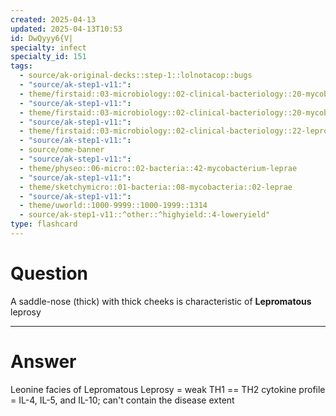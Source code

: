 ```yaml
---
created: 2025-04-13
updated: 2025-04-13T10:53
id: DwQyyy6{V|
specialty: infect
specialty_id: 151
tags:
  - source/ak-original-decks::step-1::lolnotacop::bugs
  - "source/ak-step1-v11:": 
  - theme/firstaid::03-microbiology::02-clinical-bacteriology::20-mycobacteria
  - "source/ak-step1-v11:": 
  - theme/firstaid::03-microbiology::02-clinical-bacteriology::20-mycobacteria::mycobacterium-leprae
  - "source/ak-step1-v11:": 
  - theme/firstaid::03-microbiology::02-clinical-bacteriology::22-leprosy
  - "source/ak-step1-v11:": 
  - source/ome-banner
  - "source/ak-step1-v11:": 
  - theme/physeo::06-micro::02-bacteria::42-mycobacterium-leprae
  - "source/ak-step1-v11:": 
  - theme/sketchymicro::01-bacteria::08-mycobacteria::02-leprae
  - "source/ak-step1-v11:": 
  - theme/uworld::1000-9999::1000-1999::1314
  - source/ak-step1-v11::^other::^highyield::4-loweryield"
type: flashcard
---
```


# Question
A saddle-nose (thick) with thick cheeks is characteristic of **Lepromatous** leprosy

---

# Answer
Leonine facies of Lepromatous Leprosy = weak TH1 == TH2 cytokine profile = IL-4, IL-5, and IL-10; can't contain the disease extent